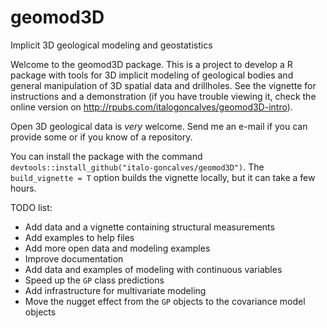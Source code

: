 # geomod3D
Implicit 3D geological modeling and geostatistics

Welcome to the geomod3D package. This is a project to develop a R package with 
tools for 3D implicit modeling of geological bodies and general manipulation of 
3D spatial data and drillholes. See the vignette for instructions and a 
demonstration (if you have trouble viewing it, check the online version on
<http://rpubs.com/italogoncalves/geomod3D-intro>).

Open 3D geological data is *very* welcome. Send me an e-mail if you can provide 
some or if you know of a repository.

You can install the package with the command 
`devtools::install_github("italo-goncalves/geomod3D")`. The 
`build_vignette = T` option builds the vignette locally, but it can take a 
few hours.

TODO list:
* Add data and a vignette containing structural measurements
* Add examples to help files
* Add more open data and modeling examples
* Improve documentation
* Add data and examples of modeling with continuous variables
* Speed up the `GP` class predictions
* Add infrastructure for multivariate modeling
* Move the nugget effect from the `GP` objects to the covariance model objects
